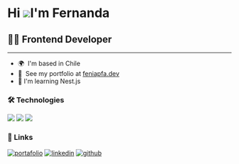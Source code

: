 Hi ![](https://user-images.githubusercontent.com/18350557/176309783-0785949b-9127-417c-8b55-ab5a4333674e.gif)I'm Fernanda
================================================================================================================================

## 👩‍💻 Frontend Developer
------------------

* 🌍  I'm based in Chile
* 📁  See my portfolio at [feniapfa.dev](http://feniapfa.dev/)
* 🧠  I'm learning Nest.js

### 🛠 Technologies

<img src="https://skillicons.dev/icons?i=git,html,css,js,ts,sass,bootstrap,tailwind,react,next,vite,materialui,redux,firebase" />
<img src="https://skillicons.dev/icons?i=postman,nodejs,express,sequelize,postgres" />
<img src="https://skillicons.dev/icons?i=ps,ai,figma" />

### 🔗 Links

[![portafolio](https://img.shields.io/badge/Portfolio-29F1FB?style=for-the-badge)](https://feniapfa.dev/)
[![linkedin](https://img.shields.io/badge/linkedin-0A66C2?style=for-the-badge&logo=linkedin&logoColor=white)](https://www.linkedin.com/in/fernanda-aguilar-p/)
[![github](https://img.shields.io/badge/github-181717?style=for-the-badge&logo=github&logoColor=white)](https://github.com/FeniaPfa)
